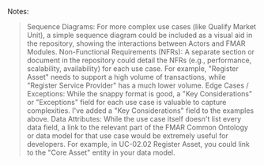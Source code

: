 Notes:
>Sequence Diagrams: For more complex use cases (like Qualify Market Unit), a simple sequence diagram could be included as a visual aid in the repository, showing the interactions between Actors and FMAR Modules.
>Non-Functional Requirements (NFRs): A separate section or document in the repository could detail the NFRs (e.g., performance, scalability, availability) for each use case. For example, "Register Asset" needs to support a high volume of transactions, while "Register Service Provider" has a much lower volume.
>Edge Cases / Exceptions: While the snappy format is good, a "Key Considerations" or "Exceptions" field for each use case is valuable to capture complexities. I've added a "Key Considerations" field to the examples above.
>Data Attributes: While the use case itself doesn't list every data field, a link to the relevant part of the FMAR Common Ontology or data model for that use case would be extremely useful for developers. For example, in UC-02.02 Register Asset, you could link to the "Core Asset" entity in your data model.
